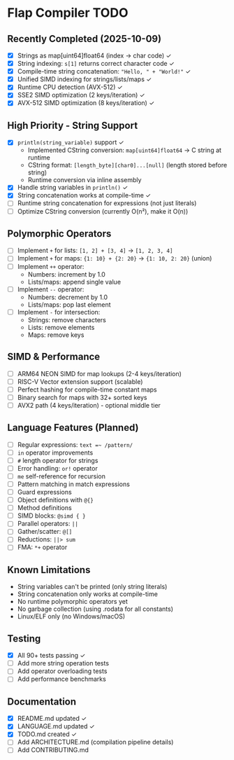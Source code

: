 # Flap Compiler TODO

## Recently Completed (2025-10-09)
- [x] Strings as map[uint64]float64 (index → char code) ✓
- [x] String indexing: `s[1]` returns correct character code ✓
- [x] Compile-time string concatenation: `"Hello, " + "World!"` ✓
- [x] Unified SIMD indexing for strings/lists/maps ✓
- [x] Runtime CPU detection (AVX-512) ✓
- [x] SSE2 SIMD optimization (2 keys/iteration) ✓
- [x] AVX-512 SIMD optimization (8 keys/iteration) ✓

## High Priority - String Support
- [x] `println(string_variable)` support ✓
  - Implemented CString conversion: `map[uint64]float64` → C string at runtime
  - CString format: `[length_byte][char0]...[null]` (length stored before string)
  - Runtime conversion via inline assembly
- [x] Handle string variables in `println()` ✓
- [x] String concatenation works at compile-time ✓
- [ ] Runtime string concatenation for expressions (not just literals)
- [ ] Optimize CString conversion (currently O(n²), make it O(n))

## Polymorphic Operators
- [ ] Implement `+` for lists: `[1, 2] + [3, 4]` → `[1, 2, 3, 4]`
- [ ] Implement `+` for maps: `{1: 10} + {2: 20}` → `{1: 10, 2: 20}` (union)
- [ ] Implement `++` operator:
  - Numbers: increment by 1.0
  - Lists/maps: append single value
- [ ] Implement `--` operator:
  - Numbers: decrement by 1.0
  - Lists/maps: pop last element
- [ ] Implement `-` for intersection:
  - Strings: remove characters
  - Lists: remove elements
  - Maps: remove keys

## SIMD & Performance
- [ ] ARM64 NEON SIMD for map lookups (2-4 keys/iteration)
- [ ] RISC-V Vector extension support (scalable)
- [ ] Perfect hashing for compile-time constant maps
- [ ] Binary search for maps with 32+ sorted keys
- [ ] AVX2 path (4 keys/iteration) - optional middle tier

## Language Features (Planned)
- [ ] Regular expressions: `text =~ /pattern/`
- [ ] `in` operator improvements
- [ ] `#` length operator for strings
- [ ] Error handling: `or!` operator
- [ ] `me` self-reference for recursion
- [ ] Pattern matching in match expressions
- [ ] Guard expressions
- [ ] Object definitions with `@{}`
- [ ] Method definitions
- [ ] SIMD blocks: `@simd { }`
- [ ] Parallel operators: `||`
- [ ] Gather/scatter: `@[]`
- [ ] Reductions: `||> sum`
- [ ] FMA: `*+` operator

## Known Limitations
- String variables can't be printed (only string literals)
- String concatenation only works at compile-time
- No runtime polymorphic operators yet
- No garbage collection (using .rodata for all constants)
- Linux/ELF only (no Windows/macOS)

## Testing
- [x] All 90+ tests passing ✓
- [ ] Add more string operation tests
- [ ] Add operator overloading tests
- [ ] Add performance benchmarks

## Documentation
- [x] README.md updated ✓
- [x] LANGUAGE.md updated ✓
- [x] TODO.md created ✓
- [ ] Add ARCHITECTURE.md (compilation pipeline details)
- [ ] Add CONTRIBUTING.md
